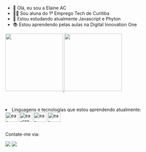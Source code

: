 - 👋 Olá, eu sou a Elaine AC
- 👩‍🎓 Sou aluna do 1º Emprego Tech de Curitiba
- 🌱 Estou estudando atualmente Javascript e Phyton
- 📚 Estou aprendendo pelas aulas na Digital Innovation One

<div>
<a href="https://github.com/favoriteway"> 
<img height="180cm" src="https://github-readme-stats.vercel.app/api?username=favoriteway&show_icons=true&theme=cobalt&include_all_commits=true"/>
<img height="180cm" src="https://github-readme-stats.vercel.app/api/top-langs/?username=favoriteway&layout=compact&theme=cobalt"/> </a>
</div>

##
<div style="display: inline_black"><br>
  <li>Linguagens e tecnologias que estou aprendendo atualmente:</li>
<img align="center" alt="ea-html5" height="30" width="40" src="https://cdn.jsdelivr.net/gh/devicons/devicon/icons/html5/html5-original.svg" />
<img align="center" alt="ea-css" height="30" width="40" src="https://cdn.jsdelivr.net/gh/devicons/devicon/icons/css3/css3-original.svg" />
<img align="center" alt="ea-javascript" height="30" width="40" src="https://cdn.jsdelivr.net/gh/devicons/devicon/icons/javascript/javascript-original.svg"/>
<img align="center" alt="ea-phyton" height="30" width="40" src="https://cdn.jsdelivr.net/gh/devicons/devicon/icons/python/python-original.svg" />

</div>

##
  
  <div>
 <p> Contate-me via:</p>
   <a href="https://www.linkedin.com/in/elac/" target="_blank"> <img src="https://img.shields.io/badge/LinkedIn-0077B5?style=for-the-badge&logo=linkedin&logoColor=white"></a>
    <a href="mailto:elarcds@gmail.com"> <img src="https://img.shields.io/badge/Gmail-D14836?style=for-the-badge&logo=gmail&logoColor=white"></a>
   
  </div>